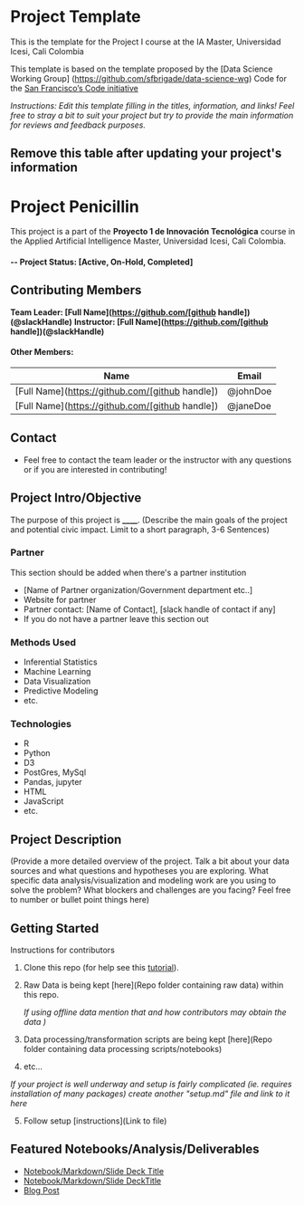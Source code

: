# Project Template

This is the template for the Project I course at the IA Master, Universidad Icesi, Cali Colombia

This template is based on the template proposed by the [Data Science Working Group] (https://github.com/sfbrigade/data-science-wg) Code for the [San Francisco’s Code initiative](https://github.com/sfbrigade/data-science-wg)

_Instructions: Edit this template filling in the titles, information, and links! Feel free to stray a bit to suit your project but try to provide the main information for reviews and feedback purposes._

## Remove this table after updating your project's information

# Project Penicillin

This project is a part of the **Proyecto 1 de Innovación Tecnológica** course in the Applied Artificial Intelligence Master, Universidad Icesi, Cali Colombia.

#### -- Project Status: [Active, On-Hold, Completed]

## Contributing Members

**Team Leader: [Full Name](https://github.com/[github handle])(@slackHandle)**
**Instructor: [Full Name](https://github.com/[github handle])(@slackHandle)**

#### Other Members:

| Name                                            | Email    |
| ----------------------------------------------- | -------- |
| [Full Name](https://github.com/[github handle]) | @johnDoe |
| [Full Name](https://github.com/[github handle]) | @janeDoe |

## Contact

- Feel free to contact the team leader or the instructor with any questions or if you are interested in contributing!

## Project Intro/Objective

The purpose of this project is **\_\_\_\_**. (Describe the main goals of the project and potential civic impact. Limit to a short paragraph, 3-6 Sentences)

### Partner

This section should be added when there's a partner institution

- [Name of Partner organization/Government department etc..]
- Website for partner
- Partner contact: [Name of Contact], [slack handle of contact if any]
- If you do not have a partner leave this section out

### Methods Used

- Inferential Statistics
- Machine Learning
- Data Visualization
- Predictive Modeling
- etc.

### Technologies

- R
- Python
- D3
- PostGres, MySql
- Pandas, jupyter
- HTML
- JavaScript
- etc.

## Project Description

(Provide a more detailed overview of the project. Talk a bit about your data sources and what questions and hypotheses you are exploring. What specific data analysis/visualization and modeling work are you using to solve the problem? What blockers and challenges are you facing? Feel free to number or bullet point things here)

## Getting Started

Instructions for contributors

1. Clone this repo (for help see this [tutorial](https://help.github.com/articles/cloning-a-repository/)).
2. Raw Data is being kept [here](Repo folder containing raw data) within this repo.

   _If using offline data mention that and how contributors may obtain the data )_

3. Data processing/transformation scripts are being kept [here](Repo folder containing data processing scripts/notebooks)
4. etc...

_If your project is well underway and setup is fairly complicated (ie. requires installation of many packages) create another "setup.md" file and link to it here_

5. Follow setup [instructions](Link to file)

## Featured Notebooks/Analysis/Deliverables

- [Notebook/Markdown/Slide Deck Title](link)
- [Notebook/Markdown/Slide DeckTitle](link)
- [Blog Post](link)
